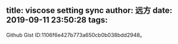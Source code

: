 title: viscose setting sync
author: 远方
date: 2019-09-11 23:50:28
tags:
---
Github Gist ID:1106f6e427b773a650cb0b038bdd2948。
